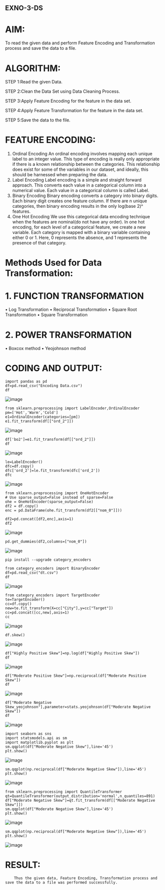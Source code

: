 ## EXNO-3-DS

# AIM:
To read the given data and perform Feature Encoding and Transformation process and save the data to a file.

# ALGORITHM:
STEP 1:Read the given Data.


STEP 2:Clean the Data Set using Data Cleaning Process.

STEP 3:Apply Feature Encoding for the feature in the data set.

STEP 4:Apply Feature Transformation for the feature in the data set.

STEP 5:Save the data to the file.

# FEATURE ENCODING:
1. Ordinal Encoding
An ordinal encoding involves mapping each unique label to an integer value. This type of encoding is really only appropriate if there is a known relationship between the categories. This relationship does exist for some of the variables in our dataset, and ideally, this should be harnessed when preparing the data.
2. Label Encoding
Label encoding is a simple and straight forward approach. This converts each value in a categorical column into a numerical value. Each value in a categorical column is called Label.
3. Binary Encoding
Binary encoding converts a category into binary digits. Each binary digit creates one feature column. If there are n unique categories, then binary encoding results in the only log(base 2)ⁿ features.
4. One Hot Encoding
We use this categorical data encoding technique when the features are nominal(do not have any order). In one hot encoding, for each level of a categorical feature, we create a new variable. Each category is mapped with a binary variable containing either 0 or 1. Here, 0 represents the absence, and 1 represents the presence of that category.

# Methods Used for Data Transformation:
  # 1. FUNCTION TRANSFORMATION
• Log Transformation
• Reciprocal Transformation
• Square Root Transformation
• Square Transformation
  # 2. POWER TRANSFORMATION
• Boxcox method
• Yeojohnson method

# CODING AND OUTPUT:
```
import pandas as pd
df=pd.read_csv("Encoding Data.csv")
df
```
![image](https://github.com/user-attachments/assets/75598ef8-0c24-4e00-bcc0-e588f975bfac)
```
from sklearn.preprocessing import LabelEncoder,OrdinalEncoder
pm=['Hot','Warm','Cold']
e1=OrdinalEncoder(categories=[pm])
e1.fit_transform(df[["ord_2"]])
```
![image](https://github.com/user-attachments/assets/2c510d83-1242-48a6-ada8-80e26e57b201)
```
df['bo2']=e1.fit_transform(df[["ord_2"]])
df
```
![image](https://github.com/user-attachments/assets/ee942dd5-2614-48aa-b531-8804691e60b2)
```
le=LabelEncoder()
dfc=df.copy()
dfc['ord_2']=le.fit_transform(dfc['ord_2'])
dfc
```
![image](https://github.com/user-attachments/assets/68d2ea2f-e5b9-449f-99bc-a40f52da5ab0)
```
from sklearn.preprocessing import OneHotEncoder
# Use sparse_output=False instead of sparse=False
ohe = OneHotEncoder(sparse_output=False)
df2 = df.copy()
enc = pd.DataFrame(ohe.fit_transform(df2[["nom_0"]]))
```
```
df2=pd.concat([df2,enc],axis=1)
df2
```
![image](https://github.com/user-attachments/assets/1440df78-a366-4d0a-87fe-5b00c69d8a01)
```
pd.get_dummies(df2,columns=["nom_0"])
```
![image](https://github.com/user-attachments/assets/2a5b1519-6425-49c6-af0f-4cf0409b5037)
```
pip install --upgrade category_encoders
```
```
from category_encoders import BinaryEncoder
df=pd.read_csv("dt.csv")
df
```
![image](https://github.com/user-attachments/assets/9951ebb1-d6c5-4346-8ae5-53c326d8606e)
```
from category_encoders import TargetEncoder
te=TargetEncoder()
cc=df.copy()
new=te.fit_transform(X=cc["City"],y=cc["Target"])
cc=pd.concat([cc,new],axis=1)
cc
```
![image](https://github.com/user-attachments/assets/cb1e9b28-d4a5-4d20-904a-39f76c158f44)
```
df.skew()
```
![image](https://github.com/user-attachments/assets/be13e245-7941-4047-9c63-69f292e25d37)
```
df["Highly Positive Skew"]=np.log(df["Highly Positive Skew"])
df
```
![image](https://github.com/user-attachments/assets/e16ed47a-3c20-4027-a5e6-aaf37af5f521)
```
df["Moderate Positive Skew"]=np.reciprocal(df["Moderate Positive Skew"])
df
```
![image](https://github.com/user-attachments/assets/090c06c0-e1a1-40c3-8622-10d1515fa4e6)
```
df["Moderate Negative Skew_yeojohnson"],parameter=stats.yeojohnson(df["Moderate Negative Skew"])
df
```
![image](https://github.com/user-attachments/assets/ae0d7274-81e9-44dc-8bef-ea5841252c26)
```
import seaborn as sns
import statsmodels.api as sm
import matplotlib.pyplot as plt
sm.qqplot(df["Moderate Negative Skew"],line='45')
plt.show()
```
![image](https://github.com/user-attachments/assets/522d914b-6248-4c5e-8bc0-abd29553df39)
```
sm.qqplot(np.reciprocal(df["Moderate Negative Skew"]),line='45')
plt.show()
```
![image](https://github.com/user-attachments/assets/b3f8c6ac-1a11-45ae-802b-4f72ad8d43b7)
```
from sklearn.preprocessing import QuantileTransformer
qt=QuantileTransformer(output_distribution='normal',n_quantiles=891)
df["Moderate Negative Skew"]=qt.fit_transform(df[["Moderate Negative Skew"]])
sm.qqplot(df["Moderate Negative Skew"],line='45')
plt.show()
```
![image](https://github.com/user-attachments/assets/979f9117-443f-4a7e-8c6f-66ede7e3db79)
```
sm.qqplot(np.reciprocal(df["Moderate Negative Skew"]),line='45')
plt.show()

```
![image](https://github.com/user-attachments/assets/3c7156f7-9791-423c-aa76-e97651438a63)
# RESULT:
        Thus the given data, Feature Encoding, Transformation process and save the data to a file was performed successfully. 

       
